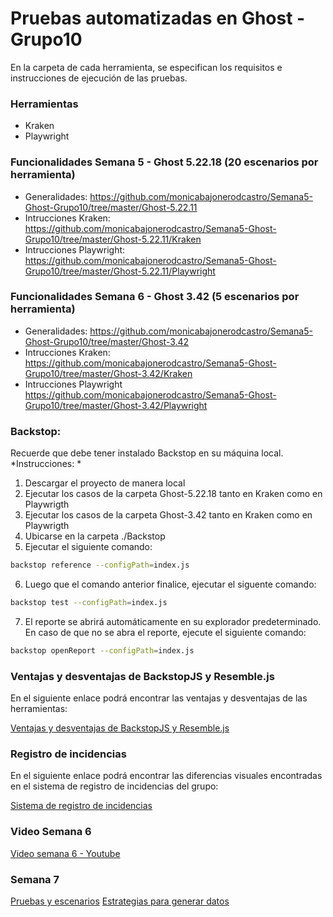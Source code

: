 # Pruebas automatizadas en Ghost - Grupo10
En la carpeta de cada herramienta, se especifican los requisitos e instrucciones de ejecución de las pruebas.

### Herramientas
- Kraken
- Playwright

### Funcionalidades Semana 5 - Ghost 5.22.18 (20 escenarios por herramienta)

- Generalidades: https://github.com/monicabajonerodcastro/Semana5-Ghost-Grupo10/tree/master/Ghost-5.22.11
- Intrucciones Kraken: https://github.com/monicabajonerodcastro/Semana5-Ghost-Grupo10/tree/master/Ghost-5.22.11/Kraken
- Intrucciones Playwright: https://github.com/monicabajonerodcastro/Semana5-Ghost-Grupo10/tree/master/Ghost-5.22.11/Playwright

### Funcionalidades Semana 6 - Ghost 3.42 (5 escenarios por herramienta)
- Generalidades: https://github.com/monicabajonerodcastro/Semana5-Ghost-Grupo10/tree/master/Ghost-3.42
- Intrucciones Kraken: https://github.com/monicabajonerodcastro/Semana5-Ghost-Grupo10/tree/master/Ghost-3.42/Kraken
- Intrucciones Playwright https://github.com/monicabajonerodcastro/Semana5-Ghost-Grupo10/tree/master/Ghost-3.42/Playwright

### Backstop:
Recuerde que debe tener instalado Backstop en su máquina local.
*Instrucciones: *
1. Descargar el proyecto de manera local
2. Ejecutar los casos de la carpeta Ghost-5.22.18 tanto en Kraken como en Playwrigth
3. Ejecutar los casos de la carpeta Ghost-3.42 tanto en Kraken como en Playwrigth
4. Ubicarse en la carpeta ./Backstop
5. Ejecutar el siguiente comando:
```bash
backstop reference --configPath=index.js
```
6. Luego que el comando anterior finalice, ejecutar el siguente comando:
```bash
backstop test --configPath=index.js
```
7. El reporte se abrirá automáticamente en su explorador predeterminado. En caso de que no se abra el reporte, ejecute el siguiente comando:
```bash
backstop openReport --configPath=index.js
```

### Ventajas y desventajas de BackstopJS y Resemble.js

En el siguiente enlace podrá encontrar las ventajas y desventajas de las herramientas:

[Ventajas y desventajas de BackstopJS y Resemble.js](https://github.com/monicabajonerodcastro/Semana5-Ghost-Grupo10/wiki/Resemble-vs-backstop)

### Registro de incidencias

En el siguiente enlace podrá encontrar las diferencias visuales encontradas en el sistema de registro de incidencias del grupo:

[Sistema de registro de incidencias](https://github.com/monicabajonerodcastro/Ghost-Issues/issues)

### Video Semana 6

[Video semana 6 - Youtube](https://youtu.be/cX8Mh5ji9KY)

### Semana 7

[Pruebas y escenarios](https://github.com/monicabajonerodcastro/Semana5-Ghost-Grupo10/tree/master/DataGeneration-Ghost-5.22.11)
[Estrategias para generar datos](https://github.com/monicabajonerodcastro/Semana5-Ghost-Grupo10/files/10097382/ESTRATEGIAS.PARA.GENERAR.DATOS.1.docx)
